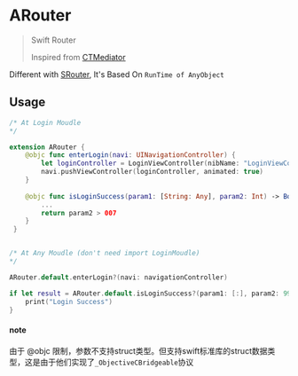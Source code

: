 # ARouter

> Swift Router
>
> Inspired from [CTMediator](https://github.com/casatwy/CTMediator) 

Different with [SRouter](https://github.com/TannerJin/SRouter), It's Based On `RunTime of AnyObject`

## Usage

```swift
/* At Login Moudle
*/

extension ARouter {
    @objc func enterLogin(navi: UINavigationController) {
        let loginController = LoginViewController(nibName: "LoginViewController", bundle: Bundle(for: LoginViewController.self))
        navi.pushViewController(loginController, animated: true)
    }
    
    @objc func isLoginSuccess(param1: [String: Any], param2: Int) -> Bool {
        ...
        return param2 > 007
    }
 }   


/* At Any Moudle (don't need import LoginMoudle)
*/

ARouter.default.enterLogin?(navi: navigationController)

if let result = ARouter.default.isLoginSuccess?(param1: [:], param2: 996), result == true {
    print("Login Success")
}
```

#### note

由于 @objc 限制，参数不支持struct类型。但支持swift标准库的struct数据类型，这是由于他们实现了`_ObjectiveCBridgeable`协议
